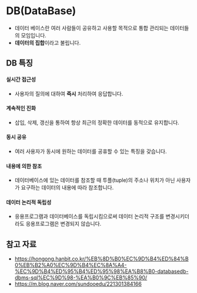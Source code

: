 # DB(DataBase)
- 데이터 베이스란 여러 사람들이 공유하고 사용할 목적으로 통합 관리되는 데이터들의 모임입니다.
- **데이터의 집합**이라고 불립니다.

## DB 특징
#### 실시간 접근성
- 사용자의 질의에 대하여 **즉시** 처리하여 응답합니다.
#### 계속적인 진화
- 삽입, 삭제, 갱신을 통하여 항상 최근의 정확한 데이터를 동적으로 유지합니다.
#### 동시 공유
- 여러 사용자가 동시에 원하는 데이터를 공휴할 수 있는 특징을 갖습니다.
#### 내용에 의한 참조
- 데이터베이스에 있는 데이터를 참조할 때 투플(tuple)의 주소나 위치가 아닌 사용자가 요구하는 데이터의 내용에 따라 참조합니다.
#### 데이터 논리적 독립성
- 응용프로그램과 데이터베이스를 독립시킴으로써 데이터 논리적 구조를 변경시키더라도 응용프로그램은 변경되지 않습니다.

## 참고 자료
- https://hongong.hanbit.co.kr/%EB%8D%B0%EC%9D%B4%ED%84%B0%EB%B2%A0%EC%9D%B4%EC%8A%A4-%EC%9D%B4%ED%95%B4%ED%95%98%EA%B8%B0-databasedb-dbms-sql%EC%9D%98-%EA%B0%9C%EB%85%90/
- https://m.blog.naver.com/sundooedu/221301384166
